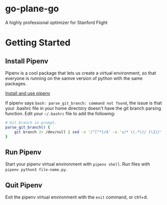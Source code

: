 # go-plane-go
A highly professional optimizer for Stanford Flight

# Getting Started

## Install Pipenv

Pipenv is a cool package that lets us create a virtual environment, so that everyone is running on the samve version of python with the same packages.

[Install and use pipenv](https://robots.thoughtbot.com/how-to-manage-your-python-projects-with-pipenv)

If pipenv says `bash: parse_git_branch: command not found`, the issue is that your .bashrc file in your home directory doesn't have the git branch parsing function.  Edit your `~/.bashrc` file to add the following:

```bash
# Git branch in prompt.
parse_git_branch() {
    git branch 2> /dev/null | sed -e '/^[^*]/d' -e 's/* \(.*\)/ (\1)/'
}
```

## Run Pipenv

Start your pipenv virtual environment with `pipenv shell`.  Run files with `pipenv python3 file-name.py`.

## Quit Pipenv

Exit the pipenv virtual environment with the `exit` command, or ctrl+d.